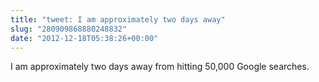 ```yaml
---
title: "tweet: I am approximately two days away"
slug: "280909868880248832"
date: "2012-12-18T05:38:26+00:00"
---
```

I am approximately two days away from hitting 50,000 Google searches.